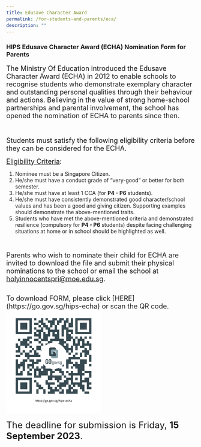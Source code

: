 ```yaml
---
title: Edusave Character Award
permalink: /for-students-and-parents/eca/
description: ""
---
```

### HIPS Edusave Character Award (ECHA) Nomination Form for Parents

 <span style="font-size:18px;">The Ministry Of Education introduced the Edusave Character Award (ECHA) in 2012 to enable schools to recognise students who demonstrate exemplary character and outstanding personal qualities through their behaviour and actions. Believing in the value of strong home-school partnerships and parental involvement, the school has opened the nomination of ECHA to parents since then.</span>

<br>
	
 <span style="font-size:18px;">Students must satisfy the following eligibility criteria before they can be considered for the ECHA.
       
 <span style="font-size:18px;"><u>Eligibility Criteria</u>:

1. Nominee must be a Singapore Citizen. 
2. He/she must have a conduct grade of “very-good” or better for both semester.
3. He/she must have at least 1 CCA (for **P4 - P6** students).
4. He/she must have consistently demonstrated good character/school values and has been a good and giving citizen. Supporting examples should demonstrate the above-mentioned traits.  
5. Students who have met the above-mentioned criteria and demonstrated resilience (compulsory for **P4 - P6** students) despite facing challenging situations at home or in school should be highlighted as well.</span>

<br>

 <span style="font-size:18px;">Parents who wish to nominate their child for ECHA are invited to download the file and submit their physical nominations to the school or email the school at holyinnocentspri@moe.edu.sg. </span>

<br>
 <span style="font-size:18px;">To download FORM, please click [HERE](https://go.gov.sg/hips-echa) or scan the QR code.
<img style="width: 50%;" src="/images/QR%20code/echa%20form.png" align="centre"></span>

<span style="font-size:24px;">The deadline for submission is Friday, **15 September 2023**.</span></span>